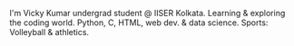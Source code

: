 I'm Vicky Kumar undergrad student @ IISER Kolkata.
Learning & exploring the coding world. Python, C, HTML, web dev. & data science.
Sports: Volleyball & athletics.
